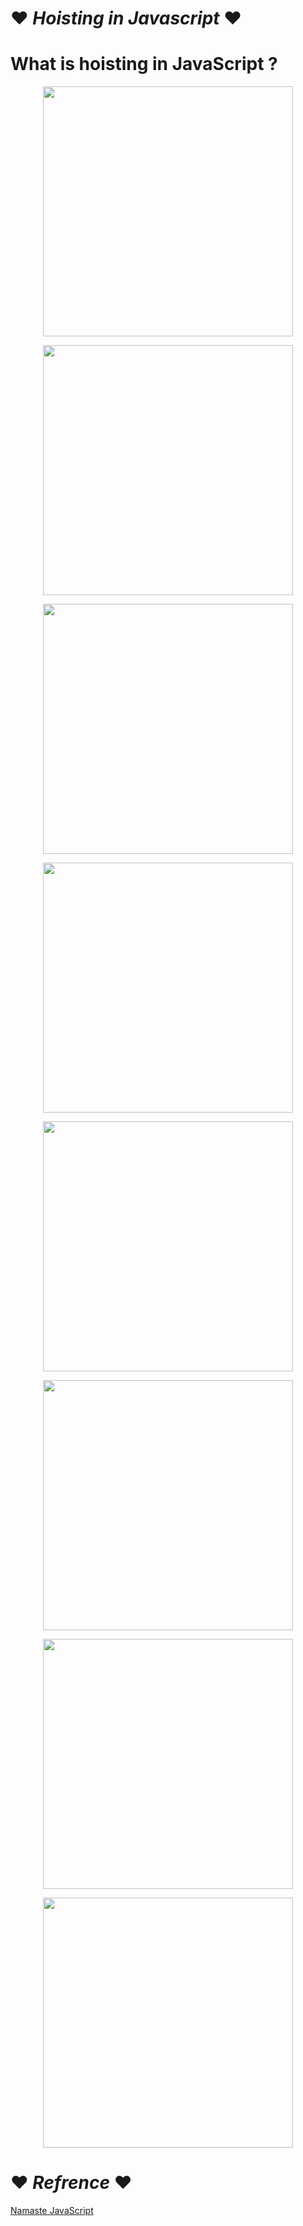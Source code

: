 # :heart: *Hoisting in Javascript* :heart:
<h1>What is hoisting in JavaScript ?</h1>
<p align ="center"> <img src="https://lh3.googleusercontent.com/fife/AAWUweUhaL19IhCjb4zeUDuy_eDHAIVaDsIcAQiHY5Ld_vAzfVbHN1ZG82wYWwUgLRmVvs6NOkYAH2Ye5mTpjQgVi8yWTHu0XzwvEzQocfoq2XhGKE4LlVMAiKGTNfDsXLz4mUd5_7BWk3ZKUbj8mvE7BD6ouW0y9MInBWg4tzRVmxeM9vzQEknJNhB86ooh_FlJMCyUVGsmHgPvboCuin3KiBPOIb-z44IDa3ARCG8yUZmcaVvb6gNlqrDmJzUonzm_BAeN08ELIrJsH0KR8wDcIpABUh_lhAPmouXRlqa4mhrhspedOF0psI_ECXyp5QHk2bmO47zDHKq5midigmIqStxGJAuV2V3qWBgoZRCOAWJd10A3kWuhe7Dm9rnO5sRYqrYbOfgZPFD6piWxrOgImBBEyjxGE78p5yDfz3-J21OTBYIKWkXnDuZIseafy-889cKYxEtdLdfbnJ05bJlhqKb3J81Z4V93IyfxNIXjn4Wf2k55ke7x4XBvL1RN2gD_v7nE-TXLHI4dLmOKK_i1LwMUkhSGnuQFbe_o7XOSYxlYIAK7Bp7yo3D2ycV-PXps1nK4akqg_gbJ7ZEw5ziBVS5t8D3IPfT5NoNZJEiO9PcRHntErYA5L8k-4-fF5F0CEd92T1Vm6Kgz48unNBe-n31BQs9chN3S3gotUSWvGuej99_Gv0xJ5jjArvw0CV-wurYTUgF1FjT9vm5qjWIYpJRW-Hvc372Uxps=w3000-h6495-ft" width="400" height="400"></p>
<p align ="center"> <img src="https://lh3.googleusercontent.com/fife/AAWUweUJd4rb_qveh6_e95Mr8ErzZfSJoAiMXpye2W7Tr5WSCwJx9nzIggcNcClSp3JPf8tVDmQOXItKIpEbvDNn9kg-AxMI6XAAuf5bkAEejb1J0cBBHetyDO60KPwIyGoUgcKhZG4_Xq64BgWHSy58YV9da4Sg44B39E4jbFzC3BcJDCQZFkWpbAae8U4pO3xDlz6Zh0GLi0gVKcbIlpWbxgrKAEMn3v_HiMmwuKvhYWcVFnVzNtWD-4O6eYfCPq60UmSOpv5YUve5swO1sNOgVZFxJazX_vL21umaSQTgZ3Va109Z9byGBvWSOjgXtPnwfHMq04rTIlQSr8QAPa_1_KgdMqDl6HbFCr7E9q5hg0vPFuPrBaWIChb7X29K220b_ETKtdTmZ0XX5rTRYglfamA7q_3FEg9AcanDhwtM2a1WEY8IceTh3l_8ONj2vBow_UwQajfLyYEZwqPvVsAwj_mr1vkmUYnCCv-tR8Gd_6WuHbNxYtD-b9fqQXiF660CHeVUzpyDcBsvFQK_NJ0YobAA_UGwXszDC4F52ccYp4AIz4JSJawzcL6ec4TjVblSbOXXiYBXbPP5OEMbX6qnMgsR-c7pXcZppPX8764nihzSE6PqI_bTYjDYktGGtfbAQ6cB4nRAPIi4AZJzZ54DCvUEQeKOQUOQQgvD6Y7zfpJKt-gdqbe5aia1ZzDdDQc8FuC46maCSN81_9Be1Laasfn-fObNpEr2WU4=w3000-h6495-ft" width="400" height="400"></p>
<p align ="center"> <img src="https://lh3.googleusercontent.com/fife/AAWUweULNN-pCfiw5kT39koTceijp7bgSrqqTo9XkX07W1y4_BHzHxB8l3CikG4l39GNhIvsDFKC1A8at9x6euugb2fr6OvwRs39gnlsWetDMGHNO72DZ9nsdX5ikgVDFEcrmWo74U7gPQ9bnLEbDzd8bTXv3zrKlkAZcLh55VWVrUsnpAGDDM8vQXcv0luI8koSvAnWcTr9vsEtOtTWg_lxlXzUHloJsqj_Dy-Tg9njGDvDy1enffHu86goEJYqkz_FZmSjNHlZkENwnFGtn38ItdRnJmSK1rcobjoXcfIg0ilHxr9HbseGMnLf-fNWiXHVLY0bZUof8tc6exhC2LIAKzlksJKSr63tUBpVdCp5MPqtclLrPEID1Q8NTfmpf1UiLIu6LL3r64iUTn1cLkRIO4SdX_-oVm5U_gmCThlczv4OceY79Ukoq_BzYeMo5wlBf5znJ_t4wjcdB1aY6Z4TVMg_hF2VB-dHVsbXoBhR8Ab9mRajNvA3_MaUS1wyvgYZ3fsSPfB6JpXaCtgby-Almcv-W6ln7LmuLhiSOHXU5e_5uayPF9YiD5IGxGhmb3FJEt5Y5qpgQD6VKMytIZIb5RbHqSv9bQKbzjmg9odN2AOf0loPAxDrV4vMt3JIZi50oUewQ6DF_VkdWaHZ0aBmI0HKpeBf6sNZNzFaECALR8oQWJw00SPF_B92O12Xi_idxBcuqUAYEzxZWGeBy0qjan3RvQ0MXZAN0p4=w3000-h6495-ft" width="400" height="400"></p>
            
<p align ="center"> <img src="https://lh3.googleusercontent.com/fife/AAWUweWsYgt4wy1kabwYtK-JuJ7Vz8EukfJ8DEA3nROJ6exiMIGbn3KHsfLqrE7ByFIjgixaNB_mClGvWuVUQlZyl45hr6pTz0Jx1xwPw3oqmykiiUTDHczN3RBA0ywhl7r0qmz34LRGXCKXup5mLltkdbFB_INWg6kuqahW2cwtzpsivxy2cqsAB_DOBzIBgSjE9DVsWjat8_2-YHNZWSEh61SRMciOzCrF1Zwj56i5y-kW04R-HEHn5QKPwASRbVQG_mwAs87R-E93_FKRSbvW4yNgt13wiSknyQYxHNVlwZRs-vQgWgdZfQvtTIgWxdcfurYs5aggd-cepCmF7Da-_4T2Piouw1wBR85L3s9fk8yI5ijQddZpLJmMoZ-GRFq9g6sOArG0a3bdaFYNytY3thN8D169_Dn0pToCynqBdcqLLR1Q0oRt2ii0rddjD16ZS4lvlUMSf-dsFmJCiP7_EF2XI48p_PqbJNMNsgg_D51wX4HjQZp0UxqMXlrK9l6NfsKkwZDOxh6mhstOohwVcJogVBpz7u3rwYo5ZCK5FMo3Sq2UXpoo9caWvMleu--z5FC55BpuTs2R2G-yE1xHREl1wN8bZtf7TCu14ojl56Ylbe11KpIPwqane2b9E5x1mNeCYAAwnCxry-G9DGh75EwZeefTDfm_eAMUMq_VGGwHjuIVrgFDDxm77DSYeG7E8p0DlfUqVv__Fojm8dP9MrQcADgnW58_Ko0=w3000-h6495-ft" width="400" height="400"></p>
<p align ="center"> <img src="https://lh3.googleusercontent.com/fife/AAWUweWnGDND6iOiG6Wx4No37hZm6u1kV6396JISxuXCObhs-eJhDWjBLxdKfUJ3twExNYkpmRHFvOHmLG6LDxogIirVF_WOLd8nwVOyQLAQ9z4zbd7apeZcCWaO--78w1gUPku4Q94-vh92xIPKOfe54zKRursrmcR2VVewo7lWRJ9Pjrh7aI2VWl7yxfeHWHJTbboOsIe159VzB9Greb74rrDRqQoQln9lGQwT_Q99PuvKlJr1LKIe-12RKQYRXLP5_7QCCAXyBpyfUfPg_B8omxOzpeHdP-p3f_kxECGo5hnURMP-Qv2weruUY7bib8OIq-DleuZaPQywfwD3ZKaFuC8oozzAYy94KeuRaXiJJHnuorlVG7_FSr0P7bmvZKV4X3KsXolaGkEO2TfdX0Nm_W6AKmvXDgy9OMmsP6XA7_ZivKi6GJEbK5L0hyql98RrchagZc3VgZpdoTKShAJJilkP1ce4JL0gvcyhipKr9ozyWOYydeGeGwzoPIwWWvwvEN1-ayZCcJ93CPn0lMWXBs7vs2YdYeb1tLCHy7zzmSsHaiawONl-sMkRbzMfTXFgXwJCIuaAECx9KJS5QbrRyQ2ns3FL4FNa29pWosC2WiYSqFM-CQDMMM0HB5xPf6T25QmuhUaQ_h4bhCWzgzGwdx_9eUED7BI3l68epky1rU1jUbEPlDEo2lnH3Mlk4HmMZztKfAih9zquBukmdu0auMgwhJks3yARea4=w3000-h6495-ft" width="400" height="400"></p>
<p align ="center"> <img src="https://lh3.googleusercontent.com/fife/AAWUweWb2YG95q-Pxh1Hyz4MyI26B8o_K9UGC0CgbyEazK2eF5cJ_v2ewtRYw3X0b8DgHE8sv_lb5QwB6nnyGMSvhgCU2YIETFlP3UrjOg8kb8o8JbOiQGcfAdkLK0IBDSJAPGG708sY-RX03hnoDnb0T59ltyKCfbSZiuUR-avPanR3Ni-6XSWjI-n9rLFAMv1_KBCOHZAvsHAGSTPjE4xj2hO0y-_72VqnsW0NqkTU1cEDhG-ltmjefW6RdkwaMgt35UAHPCRrR69UArglGwUAQ3TUQEIVHh9u4FSK-5BDo5wiur8naxawkr3Hfr0m8ScBVR-Okk8otUAF8uMdrvfOUEL7H3jqiPofbgWhmsyy24cYp4uMQIQ6s5roAVBAgmBRzGx_J6rpi3UGiNEmLn443qaPa8Ozs6s37hgZCrToy7oDgI9GM0PFiJxDlkZ43YFiWZf2aMoYPmixpZKTQ9tmMayb_FrDL8O2imArSRzF3Klm0CeSUr8t9dX5mdVmNJsplH_It_wVFLb2zkYHIllDKlXXnXn655Bu2HLeTN-5S99WX0buc464EGABlSrI0dMO_cZ1SNpkXzkzS0wmCUuo5cCNpENi8wEIKjs73FORKToCAlozQ6VHHpab1Mkk_OE0A0yVbHKlvlOus_hmj0sToFeNKKmMfWnVBwkNgoEXb7A-grHxcd8Zrxwwm6Mi5t8fU5Mv_J_XDlv2MEiWnnd9PIuKn8QkArJ1B7c=w3000-h6495-ft" width="400" height="400"></p>
<p align ="center"> <img src="https://lh3.googleusercontent.com/fife/AAWUweWZKhM22s9HbmEeCa3lgTOzVajJZZintX0VYXhgNR9QFHQWQd2Y8cDykj5qB2B_ZEReJh7DqmuOGEO8SzIqFl8Ey0TSM_KbP4rZOQmdkYXxHPGmsPSzxzLH8MBVnSsrBlKz_nQNXTokM6M2Uq5wZfq5-SUfInT-f19CAQG4wjjt1wX2rxGmLZqt4yv4fMCHtGdklo0oCqaYL-Q5Cf36aXbpB8N5anO1Zgl5PnfCnB0_iclDW4zImmc9auth2pUWYgIJNWIIsYeUBVFLy8aMGSL11udlL8GiuqBK_Gv-VSrJmZ56nc1K41QiS-LqekFn84j_B5uLZfrLN6X-KmoGAMA1UgMaMOeUxpfzRI21XVZxy4Wjzren63D4SJJGtP0zpTyUpjP1I0mOZd5JUlFwQOj3dWC8oi7rKQ1MZxxTaGoZTXJY7FQV8jSWTr1JsiRlK0QMjcYC35Qn01rn6_Ciu-_Dc3hHEjDGpYNXNK_w4y-b73JYOeTjMTJFOsAPi9phZTiI1j_vrlWq69wk6-JZ2ecyaTdEzgND0ruJdyFRwiR_FReaGwwjnN0hR1EfH1owlbel9Cxm6jQhjlkD9gImfhnUkAlkIbjyX3VvKJy9c0kdFjDiAohs86WJgRkYgkH0zf2e7e52nJ0cZDKHWJVm_D5Ic50nxd_qY3eNwfnJFT2HTZJDCzPIAOcliXtnZnsD6AxzHgzaQyDvEWKjw_aIYUR6Jz7HtmSIYnY=w3000-h6495-ft" width="400" height="400"></p>

<p align ="center"> <img src="https://lh3.googleusercontent.com/fife/AAWUweULn-iOlgb_TJyp57_tVBiNjakFQL137XwUspJCZWDmd0aMERtXyZFcIeUgCSOjGmsGMZ_nUbZTMszv91u1_H9j8nWNtnVTy3M-4IdFqyFFl6HkFqd2qRya4T0gmrzxjsR1rFtSVAWQdmWOQQ-JbSs_RRiI8iM-6lDMrr_wXTuXoBq5WdeeCajvQupmDcuo2byG3q3k276s7_JsSaQL7-tPpkC8ZaiQqYI-a_eI2fZQIjHA3iibixPXmThCFhW-DEsUIU1SNUcziK8ZhETCrUoCzKD0UBH4BBL48ZlNwKy60J5u6tjffBKpdISSH0SOkFCuq2YxISc1UugvDwi-zzm7i2VougGEsmVSVNU50CDKnSDRN71wc3EGKACqMt2rF2eMExR_kteQmLlK3wDvGHaaZJlF3r74wLvJ4QLFO1-i-UMqOXCckK3CaMbiay_ssG_5TyOFdQ0fUyRFGhZum4THS0T-WS4FinU9pIIKBGyh4BNCDyclFkVo6xxOLc9nY6mbx0Wv9MuxqS79hkjrYMAjrIwhoRxjNNneQpqO25JE5QgNugpiZyAxWsZYpBitMtYf2sXsDR4BY8g11D00aykK9mc0F-QC4-vxwxLIcUlBzEjpr8icNrMCfi0kGx446DHC00pf612wyEv7gGRO16WOdyjP67N9mp4j967L3ggDH7V-6ZRDPBbu_6a_OiSun1QY4xABZ_3B9X2QfgHZMHnQfzlsV6PlK14=w3000-h6495-ft" width="400" height="400"></p>

# :heart: *Refrence* :heart:
[Namaste JavaScript](https://www.youtube.com/watch?v=pN6jk0uUrD8&list=PLlasXeu85E9cQ32gLCvAvr9vNaUccPVNP)